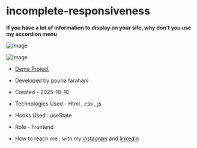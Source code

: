 # incomplete-responsiveness

**If you have a lot of information to display on your site, why don't you use my accordion menu**

![Image](https://github.com/user-attachments/assets/965c3457-9c0c-477e-a045-4204e92fd8f6)

![Image](https://github.com/user-attachments/assets/d635cf63-453b-4584-b1ac-992811dc3461)

- [Demo Project](https://fatemeh-hashemzadeh.github.io/incomplete-responsiveness/)

- Developed by pouria farahani

- Created - 2025-10-10

- Technologies Used - Html , css , js 

- Hooks Used : useState 

- Role - Frontend

- How to reach me : with my [instagram](https://instagram.com/fatemeh.__.hashemzadeh) and [linkedin](https://www.linkedin.com/in/fatemeh-hashemzadeh%E2%80%8F)
